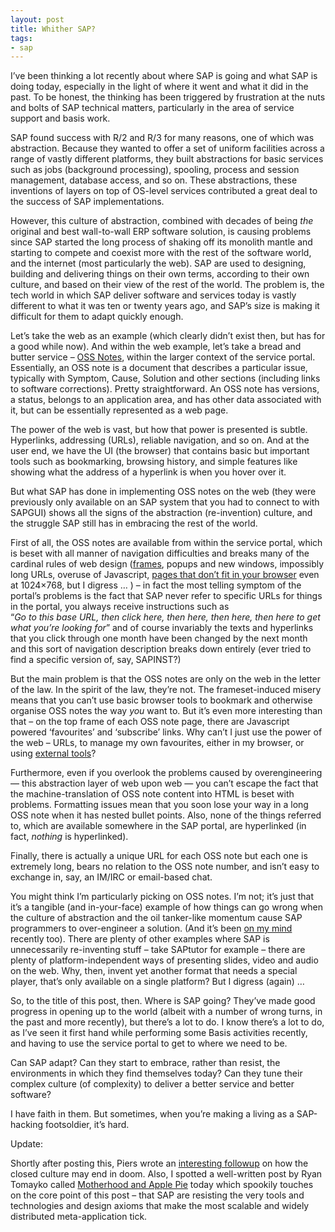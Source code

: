 ```yaml
---
layout: post
title: Whither SAP?
tags:
- sap
---
```



I’ve been thinking a lot recently about where SAP is going and what SAP is doing today, especially in the light of where it went and what it did in the past. To be honest, the thinking has been triggered by frustration at the nuts and bolts of SAP technical matters, particularly in the area of service support and basis work.

SAP found success with R/2 and R/3 for many reasons, one of which was abstraction. Because they wanted to offer a set of uniform facilities across a range of vastly different platforms, they built abstractions for basic services such as jobs (background processing), spooling, process and session management, database access, and so on. These abstractions, these inventions of layers on top of OS-level services contributed a great deal to the success of SAP implementations.

However, this culture of abstraction, combined with decades of being *the* original and best wall-to-wall ERP software solution, is causing problems since SAP started the long process of shaking off its monolith mantle and starting to compete and coexist more with the rest of the software world, and the internet (most particularly the web). SAP are used to designing, building and delivering things on their own terms, according to their own culture, and based on their view of the rest of the world. The problem is, the tech world in which SAP deliver software and services today is vastly different to what it was ten or twenty years ago, and SAP’s size is making it difficult for them to adapt quickly enough.

Let’s take the web as an example (which clearly didn’t exist then, but has for a good while now). And within the web example, let’s take a bread and butter service – [OSS Notes](http://service.sap.com/notes), within the larger context of the service portal. Essentially, an OSS note is a document that describes a particular issue, typically with Symptom, Cause, Solution and other sections (including links to software corrections). Pretty straightforward. An OSS note has versions, a status, belongs to an application area, and has other data associated with it, but can be essentially represented as a web page.

The power of the web is vast, but how that power is presented is subtle. Hyperlinks, addressing (URLs), reliable navigation, and so on. And at the user end, we have the UI (the browser) that contains basic but important tools such as bookmarking, browsing history, and simple features like showing what the address of a hyperlink is when you hover over it.

But what SAP has done in implementing OSS notes on the web (they were previously only available on an SAP system that you had to connect to with SAPGUI) shows all the signs of the abstraction (re-invention) culture, and the struggle SAP still has in embracing the rest of the world.

First of all, the OSS notes are available from within the service portal, which is beset with all manner of navigation difficulties and breaks many of the cardinal rules of web design ([frames](http://www.flickr.com/photos/qmacro/23720154/), popups and new windows, impossibly long URLs, overuse of Javascript, [pages that don’t fit in your browser](http://www.flickr.com/photos/qmacro/27319450/) even at 1024×768, but I digress … ) – in fact the most telling symptom of the portal’s problems is the fact that SAP never refer to specific URLs for things in the portal, you always receive instructions such as  
 “*Go to this base URL, then click here, then here, then here, then here to get what you’re looking for*” and of course invariably the texts and hyperlinks that you click through one month have been changed by the next month and this sort of navigation description breaks down entirely (ever tried to find a specific version of, say, SAPINST?)

But the main problem is that the OSS notes are only on the web in the letter of the law. In the spirit of the law, they’re not. The frameset-induced misery means that you can’t use basic browser tools to bookmark and otherwise organise OSS notes the way *you* want to. But it’s even more interesting than that – on the top frame of each OSS note page, there are Javascript powered ‘favourites’ and ‘subscribe’ links. Why can’t I just use the power of the web – URLs, to manage my own favourites, either in my browser, or using [external tools](http://del.icio.us)?

Furthermore, even if you overlook the problems caused by overengineering — this abstraction layer of web upon web — you can’t escape the fact that the machine-translation of OSS note content into HTML is beset with problems. Formatting issues mean that you soon lose your way in a long OSS note when it has nested bullet points. Also, none of the things referred to, which are available somewhere in the SAP portal, are hyperlinked (in fact, *nothing* is hyperlinked).

Finally, there is actually a unique URL for each OSS note but each one is extremely long, bears no relation to the OSS note number, and isn’t easy to exchange in, say, an IM/IRC or email-based chat.

You might think I’m particularly picking on OSS notes. I’m not; it’s just that it’s a tangible (and in-your-face) example of how things can go wrong when the culture of abstraction and the oil tanker-like momentum cause SAP programmers to over-engineer a solution. (And it’s been [on my mind](/archives/2005/07/hacking_the_sap.html) recently too). There are plenty of other examples where SAP is unnecessarily re-inventing stuff – take SAPtutor for example – there are plenty of platform-independent ways of presenting slides, video and audio on the web. Why, then, invent yet another format that needs a special player, that’s only available on a single platform? But I digress (again) …

So, to the title of this post, then. Where is SAP going? They’ve made good progress in opening up to the world (albeit with a number of wrong turns, in the past and more recently), but there’s a lot to do. I know there’s a lot to do, as I’ve seen it first hand while performing some Basis activities recently, and having to use the service portal to get to where we need to be.

Can SAP adapt? Can they start to embrace, rather than resist, the environments in which they find themselves today? Can they tune their complex culture (of complexity) to deliver a better service and better software?

I have faith in them. But sometimes, when you’re making a living as a SAP-hacking footsoldier, it’s hard.

Update:

Shortly after posting this, Piers wrote an [interesting followup](http://www.piersharding.com/blog/archives/2005/07/sap_a_closed_cu.html) on how the closed culture may end in doom. Also, I spotted a well-written post by Ryan Tomayko called [Motherhood and Apple Pie](http://lesscode.org/2005/07/21/motherhood-and-apple-pie/) today which spookily touches on the core point of this post – that SAP are resisting the very tools and technologies and design axioms that make the most scalable and widely distributed meta-application tick.


